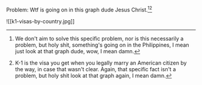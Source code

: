Problem: Wtf is going on in this graph dude Jesus Christ.[^1][^2]

![[k1-visas-by-country.jpg]]

[^1]: We don't aim to solve this specific problem, nor is this necessarily a problem, but holy shit, something's going on in the Philippines, I mean just look at that graph dude, wow, I mean damn.

[^2]: K-1 is the visa you get when you legally marry an American citizen by the way, in case that wasn't clear. Again, that specific fact isn't a problem, but holy shit look at that graph again, I mean damn.